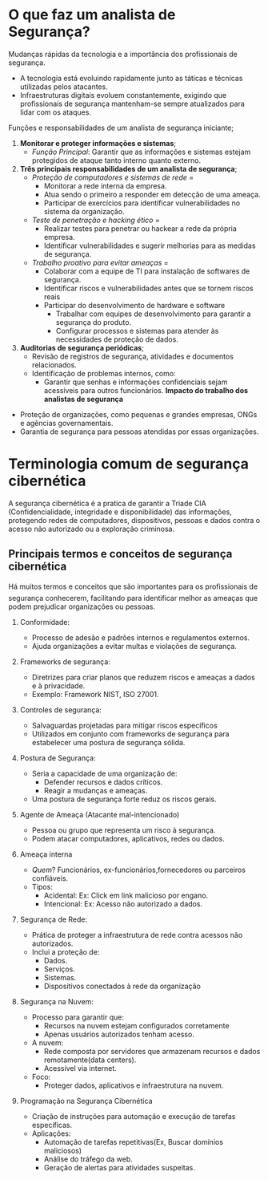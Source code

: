 # O que faz um analista de Segurança?

Mudanças rápidas da tecnologia e a importância dos profissionais de segurança.
- A tecnologia está evoluindo rapidamente junto as táticas e técnicas utilizadas pelos atacantes.
- Infraestruturas digitais evoluem constantemente, exigindo que profissionais de segurança mantenham-se sempre atualizados para lidar com os ataques.

Funções e responsabilidades de um analista de segurança iniciante;
1. **Monitorar e proteger informações e sistemas**;
	- _Função Principal_: Garantir que as informações e sistemas estejam protegidos de ataque tanto interno quanto externo. 
2. **Três principais responsabilidades de um analista de segurança**;
	- _Proteção de computadores e sistemas de rede_ =
		- Monitorar a rede interna da empresa.
		- Atua sendo o primeiro a responder em detecção de uma ameaça.
		- Participar de exercícios para identificar vulnerabilidades no sistema da organização.
	- _Teste de penetração e hacking ético_ =
		- Realizar testes para penetrar ou hackear a rede da própria empresa.
		- Identificar vulnerabilidades e sugerir melhorias para as medidas de segurança.
	- _Trabalho proativo para evitar ameaças_ =
		- Colaborar com a equipe de TI para instalação de softwares de segurança.
		- Identificar riscos e vulnerabilidades antes que se tornem riscos reais
		- Participar do desenvolvimento de hardware e software
			- Trabalhar com equipes de desenvolvimento para garantir a segurança do produto.
			- Configurar processos e sistemas para atender às necessidades de proteção de dados.
3. **Auditorias de segurança periódicas**;
	-  Revisão de registros de segurança, atividades e documentos relacionados.
	- Identificação de problemas internos, como:
		- Garantir que senhas e informações confidenciais sejam acessíveis para outros funcionários.
**Impacto do trabalho dos analistas de segurança**
- Proteção de organizações, como pequenas e grandes empresas, ONGs e agências governamentais.
- Garantia de segurança para pessoas atendidas por essas organizações.
# Terminologia comum de segurança cibernética

A segurança cibernética é a pratica de garantir a Triade CIA (Confidencialidade, integridade e disponibilidade) das informações, protegendo redes de computadores, dispositivos, pessoas e dados contra o acesso não autorizado ou a exploração criminosa.

## Principais termos e conceitos de segurança cibernética

Há muitos termos e conceitos que são importantes para os profissionais de segurança conhecerem, facilitando para identificar melhor as ameaças que podem prejudicar organizações ou pessoas.

1. Conformidade:
	- Processo de adesão e padrões internos e regulamentos externos.
	- Ajuda organizações a evitar multas e violações de segurança.
	
2. Frameworks de segurança:
	- Diretrizes para criar planos que reduzem riscos e ameaças a dados e à privacidade.
	- Exemplo: Framework NIST, ISO 27001.
	
3. Controles de segurança:
	- Salvaguardas projetadas para mitigar riscos específicos
	- Utilizados em conjunto com frameworks de segurança para estabelecer uma postura de segurança sólida.
	
4. Postura de Segurança:
	- Seria a capacidade de uma organização de:
		- Defender recursos e dados críticos.
		- Reagir a mudanças e ameaças.
	- Uma postura de segurança forte reduz os riscos gerais.
	
5. Agente de Ameaça (Atacante mal-intencionado)
	- Pessoa ou grupo que representa um risco à segurança.
	- Podem atacar computadores, aplicativos, redes ou dados.
6. Ameaça interna
	- *Quem*? Funcionários, ex-funcionários,fornecedores ou parceiros confiáveis.
	- Tipos:
		- Acidental: Ex: Click em link malicioso por engano.
		- Intencional: Ex: Acesso não autorizado a dados.
7. Segurança de Rede:
	- Prática de proteger a infraestrutura de rede contra acessos não autorizados.
	- Inclui a proteção de:
		- Dados.
		- Serviços.
		- Sistemas.
		- Dispositivos conectados à rede da organização
8. Segurança na Nuvem:
	- Processo para garantir que:
		-  Recursos na nuvem estejam configurados corretamente
		- Apenas usuários autorizados tenham acesso.
	- A nuvem:
		- Rede composta por servidores que armazenam recursos e dados remotamente(data centers).
		- Acessível via internet.
	- Foco:
		- Proteger dados, aplicativos e infraestrutura na nuvem.
9. Programação na Segurança Cibernética
	- Criação de instruções para automação e execução de tarefas específicas.
	- Aplicações:
		- Automação de tarefas repetitivas(Ex, Buscar domínios maliciosos)
		- Análise do tráfego da web.
		- Geração de alertas para atividades suspeitas.